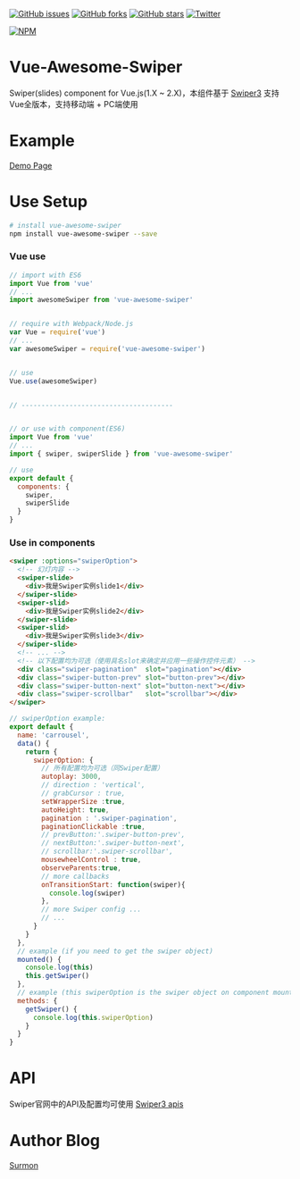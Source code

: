 [![GitHub issues](https://img.shields.io/github/issues/surmon-china/vue-awesome-swiper.svg?style=flat-square)](https://github.com/surmon-china/vue-awesome-swiper/issues)
[![GitHub forks](https://img.shields.io/github/forks/surmon-china/vue-awesome-swiper.svg?style=flat-square)](https://github.com/surmon-china/vue-awesome-swiper/network)
[![GitHub stars](https://img.shields.io/github/stars/surmon-china/vue-awesome-swiper.svg?style=flat-square)](https://github.com/surmon-china/vue-awesome-swiper/stargazers)
[![Twitter](https://img.shields.io/twitter/url/https/github.com/surmon-china/vue-awesome-swiper.svg?style=flat-square)](https://twitter.com/intent/tweet?text=Wow:&url=%5Bobject%20Object%5D)

[![NPM](https://nodei.co/npm/vue-awesome-swiper.png?downloads=true&downloadRank=true&stars=true)](https://nodei.co/npm/vue-awesome-swiper/)


# Vue-Awesome-Swiper
Swiper(slides) component for Vue.js(1.X ~ 2.X)，本组件基于 [Swiper3](http://www.swiper.com.cn) 支持Vue全版本，支持移动端 + PC端使用


# Example

[Demo Page](https://surmon-china.github.io/vue-awesome-swiper)


# Use Setup

``` bash
# install vue-awesome-swiper
npm install vue-awesome-swiper --save
```

### Vue use

``` javascript
// import with ES6
import Vue from 'vue'
// ...
import awesomeSwiper from 'vue-awesome-swiper'


// require with Webpack/Node.js
var Vue = require('vue')
// ...
var awesomeSwiper = require('vue-awesome-swiper')


// use
Vue.use(awesomeSwiper)


// --------------------------------------


// or use with component(ES6)
import Vue from 'vue'
// ...
import { swiper, swiperSlide } from 'vue-awesome-swiper'

// use
export default {
  components: {
    swiper,
    swiperSlide
  }
}
```

### Use in components

``` html
<swiper :options="swiperOption">
  <!-- 幻灯内容 -->
  <swiper-slide>
    <div>我是Swiper实例slide1</div>
  </swiper-slide>
  <swiper-slid>
    <div>我是Swiper实例slide2</div>
  </swiper-slide>
  <swiper-slid>
    <div>我是Swiper实例slide3</div>
  </swiper-slide>
  <!-- ... -->
  <!-- 以下配置均为可选（使用具名slot来确定并应用一些操作控件元素） -->
  <div class="swiper-pagination"  slot="pagination"></div>
  <div class="swiper-button-prev" slot="button-prev"></div>
  <div class="swiper-button-next" slot="button-next"></div>
  <div class="swiper-scrollbar"   slot="scrollbar"></div>
</swiper>
```


``` javascript
// swiperOption example:
export default {
  name: 'carrousel',
  data() {
    return {
      swiperOption: {
        // 所有配置均为可选（同Swiper配置）
        autoplay: 3000,
        // direction : 'vertical',
        // grabCursor : true,
        setWrapperSize :true,
        autoHeight: true,
        pagination : '.swiper-pagination',
        paginationClickable :true,
        // prevButton:'.swiper-button-prev',
        // nextButton:'.swiper-button-next',
        // scrollbar:'.swiper-scrollbar',
        mousewheelControl : true,
        observeParents:true,
        // more callbacks
        onTransitionStart: function(swiper){
          console.log(swiper)
        },
        // more Swiper config ...
        // ...
      }
    }
  },
  // example (if you need to get the swiper object)
  mounted() {
    console.log(this)
    this.getSwiper()
  },
  // example (this swiperOption is the swiper object on component mounted)
  methods: {
    getSwiper() {
      console.log(this.swiperOption)
    }
  }
}
```

# API
Swiper官网中的API及配置均可使用
[Swiper3 apis](http://www.swiper.com.cn/api/index.html)



# Author Blog
[Surmon](http://surmon.me)
